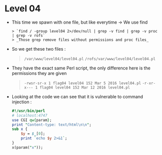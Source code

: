 Level 04
========

*   This time we spawn with one file, but like everytime -> We use find
	```console
    > `find / -group level04 2>/dev/null | grep -v find | grep -v proc | grep -v rofs`
    > _Those grep remove files without permissions and proc files_
	```
*   So we get these two files :
    > `/var/www/level04/level04.pl`
    > `/rofs/var/www/level04/level04.pl`
*   They have the exact same Perl script, the only difference here is the permissions they are given
    > `-rwsr-sr-x 1 flag04 level04 152 Mar 5 2016 level04.pl`
    > `-r-xr-x--- 1 flag04 level04 152 Mar 12 2016 level04.pl`
*   Looking at the code we can see that it is vulnerable to command injection :
	```perl
	#!/usr/bin/perl
	# localhost:4747
	use CGI qw{param};
	print "Content-type: text/html\n\n";
	sub x {
		$y = $_[0];
		print `echo $y 2>&1`;
	}
	x(param("x"));
	```